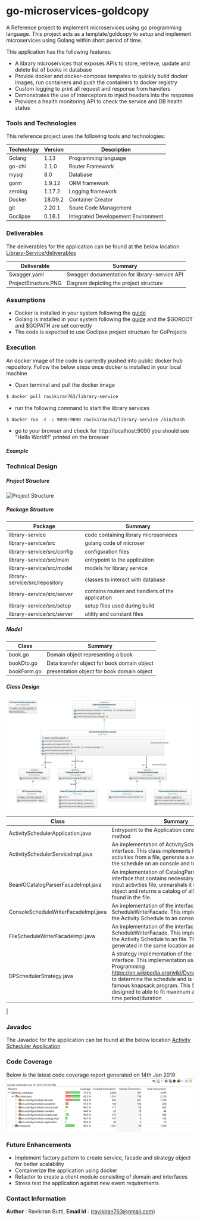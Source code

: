 # go-microservices-goldcopy

A Reference project to implement microservices using go programming language. This project acts as a template/goldcopy to setup and implement microservices using Golang within short period of time.

This application has the following features:

* A library microservices that exposes APIs to store, retrieve, update and delete list of books in database
* Provide docker and docker-compose tempates to quickly build docker images, run containers and push the containers to docker registry
* Custom logging to print all request and response from handlers
* Demonstrates the use of interceptors to inject headers into the response
* Provides a health monitoring API to check the service and DB health status

### Tools and Technologies

This reference project uses the following tools and technologies:

| Technology | Version | Description |
| ------ | ------ |------ |
| Golang | 1.13 | Programming language|
| go-chi | 2.1.0 | Router Framework |
| mysql | 8.0 | Database |
| gorm | 1.9.12 | ORM framework |
| zerolog | 1.17.2 | Logging framework |
| Docker | 18.09.2 | Container Creator |
| git | 2.20.1 | Soure Code Management |
| Goclipse | 0.16.1| Integrated Developement Environment |

### Deliverables

The deliverables for the application can be found at the below location
[Library-Service/deliverables](https://github.com/rbutti/go-microservices-goldcopy/tree/master/library-service/deliverables)

| Deliverable | Summary |
| ------ | ------ |
| Swagger.yaml | Swagger documentation for library-service API |
| ProjectStructure.PNG |Diagram depicting the project structure |

### Assumptions

* Docker is installed in your system following the [guide](https://docs.docker.com/install/)
* Golang is installed in your system following the [guide](https://golang.org/doc/install#install) and the $GOROOT and $GOPATH are set correctly
* The code is expected to use Goclipse project structure for GoProjects


### Execution
An docker image of the code is currently pushed into public docker hub repository. Follow the below steps once docker is installed in your local machine
* Open terminal and pull the docker image
```sh
$ docker pull ravikiran763/library-service
```

* run the following command to start the library services
```sh
$ docker run -d -p 9090:9090 ravikiran763/library-service /bin/bash
```

* go to your browser and check for http://localhost:9090  you should see "Hello World!!" printed on the browser

##### Example



### Technical Design

##### Project Structure

![Project Structure](https://github.com/rbutti/go-microservices-goldcopy/tree/master/library-service/deliverables/ProjectStructure.PNG "Project Structure")

##### Package Structure

| Package | Summary |
| ------ | ------ |
| library-service | code containing library microservices |
| library-service/src | golang code of microser  |
| library-service/src/config | configuration files  |
| library-service/src/main | entrypoint to the application |
| library-service/src/model| models for library service|
| library-service/src/repository | classes to interact with database |
| library-service/src/server| contains routers and handlers of the application  |
| library-service/src/setup |setup files used during build |
| library-service/src/server| utility and constant files  |

##### Model

| Class | Summary |
| ------ | ------ |
| book.go| Domain object representing a book |
| bookDto.go| Data transfer object for book domain object |
| bookForm.go| presentation  object for book domain object |

##### Class Design

![Class Diagram](https://github.com/rbutti/ActivityScheduler/blob/master/deliverables/ClassDiagram.PNG "Class Diagram")

| Class | Summary |
| ------ | ------ |
| ActivitySchedulerApplication.java | Entrypoint to the Application consisting main() method|
| ActivitySchedulerServiceImpl.java | An implementation of ActivitySchedulerService interface. This class implements logic to read activities from a file, generate a schedule and print the schedule on an console and to a file |
| BeanIOCatalogParserFacadeImpl.java | An implementation of CatalogParserFacade interface that contains necessary logic to read an input activities file, unmarshals it into an Activity object and returns a catalog of all the activities found in the file. |
| ConsoleScheduleWriterFacadeImpl.java |An implementation of the interface ScheduleWriterFacade. This implementation writes the Activity Schedule to an console |
| FileScheduleWriterFacadeImpl.java| An implementation of the interface ScheduleWriterFacade. This implementation writes the Activity Schedule to an file. The file will be generated in the same location as the application jar |
| DPSchedulerStrategy.java | A strategy implementation of the SchedulerStrategy interface. This implementation uses Dynamic Programming https://en.wikipedia.org/wiki/Dynamic_programming to determine the schedule and is variation of the famous knapsack program. This Strategy is designed to able to fit maximum activities to a given time period/duration
 |

### Javadoc

The Javadoc for the application can be found at the below location
[Activity Scheduler Application](https://github.com/rbutti/ActivityScheduler/blob/master/deliverables/activity-scheduler-javadoc.zip)

### Code Coverage

Below is the latest code coverage report generated on 14th Jan 2019
![Code Coverage](https://github.com/rbutti/ActivityScheduler/blob/master/deliverables/CodeCoverageReport.PNG "Code Coverage Report")

### Future Enhancements

* Implement factory pattern to create service, facade and strategy object for better scalability
* Containerize the application using docker
* Refactor to create a client module consisting of domain and interfaces 
* Stress test the application against new event requirements


### Contact Information

**Author** : Ravikiran Butti,
**Email Id** : (ravikiran763@gmail.com)

